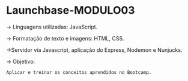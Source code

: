 # Launchbase-MODULO03


-> Linguagens utilizadas: JavaScript.

-> Formatação de texto e imagens: HTML, CSS.

->Servidor via Javascript, aplicação do Express, Nodemon e Nunjucks.
 
-> Objetivo: 

    Aplicar e treinar os conceitos aprendidos no Bootcamp.

